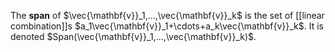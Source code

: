 The **span** of $\vec{\mathbf{v}}_1,...,\vec{\mathbf{v}}_k$ is the set of [[linear combination]]s $a_1\vec{\mathbf{v}}_1+\cdots+a_k\vec{\mathbf{v}}_k$. It is denoted $Span(\vec{\mathbf{v}}_1,...,\vec{\mathbf{v}}_k)$.